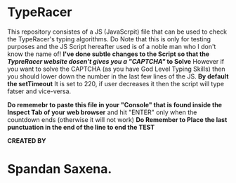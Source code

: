# TypeRacer
This repository consistes of a JS (JavaScrpit) file that can be used to check the TypeRacer's typing algorithms.
Do Note that this is only for testing purposes and the JS Script hereafter used is of a noble man who I don't know the name of!
**I've done subtle changes to the Script so that the _TypreRacer website dosen't gives you a "CAPTCHA"_ to Solve**
However if you want to solve the CAPTCHA (as you have God Level Typing Skills) then you should lower down the number in the last few lines of the JS.
**By default the setTimeout**
It is set to 220, if user decreases it then the script will type fatser and vice-versa.

__Do rememebr to paste this file in your "Console" that is found inside the Inspect Tab of your web browser__
and hit "ENTER" only when the countdown ends (otherwise it will not work)
**Do Remember to Place the last punctuation in the end of the line to end the TEST**

**CREATED BY**
# Spandan Saxena.